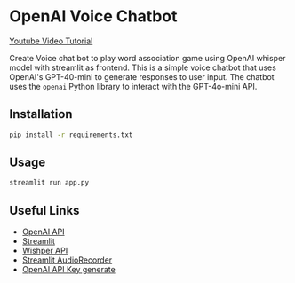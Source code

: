 # OpenAI Voice Chatbot


[Youtube Video Tutorial](https://www.youtube.com/watch?v=)

Create Voice chat bot to play word association game using OpenAI whisper model with streamlit as frontend.
This is a simple voice chatbot that uses OpenAI's GPT-40-mini to generate responses to user input.
The chatbot uses the `openai` Python library to interact with the GPT-4o-mini API.

## Installation
```bash
pip install -r requirements.txt
```

## Usage
```bash
streamlit run app.py
```

## Useful Links
- [OpenAI API](https://beta.openai.com/docs/)
- [Streamlit](https://streamlit.io/)
- [Wishper API](https://platform.openai.com/docs/guides/speech-to-text/quickstart)
- [Streamlit AudioRecorder](https://github.com/theevann/streamlit-audiorecorder)
- [OpenAI API Key generate](https://platform.openai.com/api-keys)
